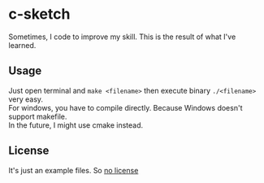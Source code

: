 # c-sketch
Sometimes, I code to improve my skill. This is the result of what I've learned.
## Usage
Just open terminal and ```make <filename>``` then execute binary ```./<filename>``` very easy. <br>
For windows, you have to compile directly. Because Windows doesn't support makefile.<br>
In the future, I might use cmake instead.
## License
It's just an example files. So [no license](https://github.com/kanokkorn/c-sketch/blob/master/LICENSE)

